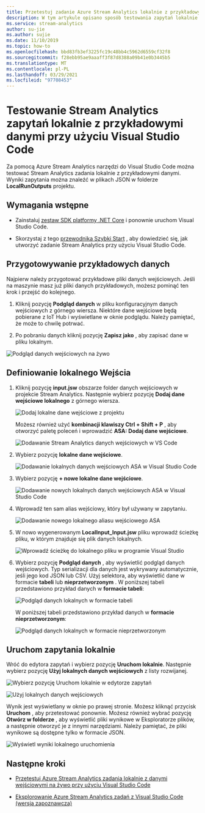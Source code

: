 ```yaml
---
title: Przetestuj zadanie Azure Stream Analytics lokalnie z przykładowymi danymi przy użyciu Visual Studio Code
description: W tym artykule opisano sposób testowania zapytań lokalnie z przykładowymi danymi przy użyciu narzędzi Azure Stream Analytics dla Visual Studio Code.
ms.service: stream-analytics
author: su-jie
ms.author: sujie
ms.date: 11/10/2019
ms.topic: how-to
ms.openlocfilehash: bbd83fb3ef3225fc19c48bb4c5962d6559cf32f8
ms.sourcegitcommit: f28ebb95ae9aaaff3f87d8388a09b41e0b3445b5
ms.translationtype: MT
ms.contentlocale: pl-PL
ms.lasthandoff: 03/29/2021
ms.locfileid: "97708453"
---
```

# <a name="test-stream-analytics-queries-locally-with-sample-data-using-visual-studio-code"></a>Testowanie Stream Analytics zapytań lokalnie z przykładowymi danymi przy użyciu Visual Studio Code

Za pomocą Azure Stream Analytics narzędzi do Visual Studio Code można testować Stream Analytics zadania lokalnie z przykładowymi danymi. Wyniki zapytania można znaleźć w plikach JSON w folderze **LocalRunOutputs** projektu.

## <a name="prerequisites"></a>Wymagania wstępne

* Zainstaluj [zestaw SDK platformy .NET Core](https://dotnet.microsoft.com/download) i ponownie uruchom Visual Studio Code.

* Skorzystaj z tego [przewodnika Szybki Start](quick-create-visual-studio-code.md) , aby dowiedzieć się, jak utworzyć zadanie Stream Analytics przy użyciu Visual Studio Code.

## <a name="prepare-sample-data"></a>Przygotowywanie przykładowych danych

Najpierw należy przygotować przykładowe pliki danych wejściowych. Jeśli na maszynie masz już pliki danych przykładowych, możesz pominąć ten krok i przejść do kolejnego.

1. Kliknij pozycję **Podgląd danych** w pliku konfiguracyjnym danych wejściowych z górnego wiersza. Niektóre dane wejściowe będą pobierane z IoT Hub i wyświetlane w oknie podglądu. Należy pamiętać, że może to chwilę potrwać.

2. Po pobraniu danych kliknij pozycję **Zapisz jako** , aby zapisać dane w pliku lokalnym.

 ![Podgląd danych wejściowych na żywo](./media/quick-create-visual-studio-code/preview-live-input.png)

## <a name="define-a-local-input"></a>Definiowanie lokalnego Wejścia

1. Kliknij pozycję **input.jsw** obszarze folder danych wejściowych w projekcie Stream Analytics. Następnie wybierz pozycję **Dodaj dane wejściowe lokalnego** z górnego wiersza.

    ![Dodaj lokalne dane wejściowe z projektu](./media/quick-create-visual-studio-code/add-input-from-project.png)

    Możesz również użyć **kombinacji klawiszy Ctrl + Shift + P** , aby otworzyć paletę poleceń i wprowadzić **ASA: Dodaj dane wejściowe**.

   ![Dodawanie Stream Analytics danych wejściowych w VS Code](./media/quick-create-visual-studio-code/add-input.png)

2. Wybierz pozycję **lokalne dane wejściowe**.

    ![Dodawanie lokalnych danych wejściowych ASA w Visual Studio Code](./media/vscode-local-run/add-local-input.png)

3. Wybierz pozycję **+ nowe lokalne dane wejściowe**.

    ![Dodawanie nowych lokalnych danych wejściowych ASA w Visual Studio Code](./media/vscode-local-run/add-new-local-input.png)

4. Wprowadź ten sam alias wejściowy, który był używany w zapytaniu.

    ![Dodawanie nowego lokalnego aliasu wejściowego ASA](./media/vscode-local-run/new-local-input-alias.png)

5. W nowo wygenerowanym **LocalInput_Input.jsw** pliku wprowadź ścieżkę pliku, w którym znajduje się plik danych lokalnych.

    ![Wprowadź ścieżkę do lokalnego pliku w programie Visual Studio](./media/vscode-local-run/local-file-path.png)

6. Wybierz pozycję **Podgląd danych** , aby wyświetlić podgląd danych wejściowych. Typ serializacji dla danych jest wykrywany automatycznie, jeśli jego kod JSON lub CSV. Użyj selektora, aby wyświetlić dane w formacie **tabeli** lub **nieprzetworzonym** . W poniższej tabeli przedstawiono przykład danych w **formacie tabeli**:

     ![Podgląd danych lokalnych w formacie tabeli](./media/vscode-local-run/local-file-preview-table.png)

    W poniższej tabeli przedstawiono przykład danych w **formacie nieprzetworzonym**:

    ![Podgląd danych lokalnych w formacie nieprzetworzonym](./media/vscode-local-run/local-file-preview-raw.png)

## <a name="run-queries-locally"></a>Uruchom zapytania lokalnie

Wróć do edytora zapytań i wybierz pozycję **Uruchom lokalnie**. Następnie wybierz pozycję **Użyj lokalnych danych wejściowych** z listy rozwijanej.

![Wybierz pozycję Uruchom lokalnie w edytorze zapytań](./media/vscode-local-run/run-locally.png)

![Użyj lokalnych danych wejściowych](./media/vscode-local-run/run-locally-use-local-input.png)

Wynik jest wyświetlany w oknie po prawej stronie. Możesz kliknąć przycisk **Uruchom** , aby przetestować ponownie. Możesz również wybrać pozycję **Otwórz w folderze** , aby wyświetlić pliki wynikowe w Eksploratorze plików, a następnie otworzyć je z innymi narzędziami. Należy pamiętać, że pliki wynikowe są dostępne tylko w formacie JSON.

![Wyświetl wyniki lokalnego uruchomienia](./media/vscode-local-run/run-locally-result.png)

## <a name="next-steps"></a>Następne kroki

* [Przetestuj Azure Stream Analytics zadania lokalnie z danymi wejściowymi na żywo przy użyciu Visual Studio Code](visual-studio-code-local-run-live-input.md)

* [Eksplorowanie Azure Stream Analytics zadań z Visual Studio Code (wersja zapoznawcza)](visual-studio-code-explore-jobs.md)
